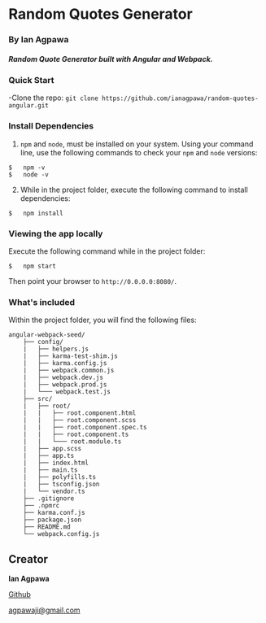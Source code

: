 # Random Quotes Generator
### By Ian Agpawa
##### Random Quote Generator built with Angular and Webpack.


### Quick Start
-Clone the repo: `git clone https://github.com/ianagpawa/random-quotes-angular.git`

### Install Dependencies

1.  `npm` and `node`, must be installed on your system.  Using your command line, use the following commands to check your `npm` and `node` versions:
```
$   npm -v
$   node -v
```
2. While in the project folder, execute the following command to install dependencies:
```
$   npm install
```

### Viewing the app locally
Execute the following command while in the project folder:
```
$   npm start
```
Then point your browser to `http://0.0.0.0:8080/`.



### What's included
Within the project folder, you will find the following files:

```
angular-webpack-seed/
    ├── config/
    |   ├── helpers.js
    |   ├── karma-test-shim.js
    |   ├── karma.config.js
    |   ├── webpack.common.js
    |   ├── webpack.dev.js
    |   ├── webpack.prod.js
    |   └─── webpack.test.js
    ├── src/
    |   ├── root/
    |   |   ├── root.component.html
    |   |   ├── root.component.scss
    |   |   ├── root.component.spec.ts
    |   |   ├── root.component.ts
    |   |   └─── root.module.ts
    |   ├── app.scss
    |   ├── app.ts
    |   ├── index.html
    |   ├── main.ts
    |   ├── polyfills.ts
    |   ├── tsconfig.json
    |   └── vendor.ts
    ├── .gitignore
    ├── .npmrc
    ├── karma.conf.js
    ├── package.json
    ├── README.md
    └── webpack.config.js
```

## Creator

**Ian Agpawa**


[Github](https://github.com/ianagpawa)

 agpawaji@gmail.com
